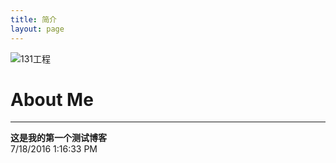```yaml
---
title: 简介
layout: page
---
```

![131工程](http://i.imgur.com/pB0vqI3.jpg)
# About Me
***
**这是我的第一个测试博客**  
7/18/2016 1:16:33 PM 